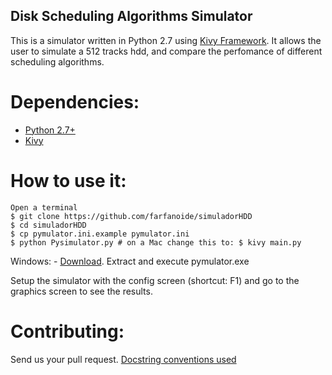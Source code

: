 ## Disk Scheduling Algorithms Simulator


This is a simulator written in Python 2.7 using [Kivy Framework][1]. 
It allows the user to simulate a 512 tracks hdd, and compare the perfomance of different scheduling algorithms.

Dependencies:
=============
* [Python 2.7+][2]
* [Kivy][1]

How to use it:
=============
    Open a terminal
    $ git clone https://github.com/farfanoide/simuladorHDD
    $ cd simuladorHDD
    $ cp pymulator.ini.example pymulator.ini
    $ python Pysimulator.py # on a Mac change this to: $ kivy main.py

Windows:
    - [Download][4]. Extract and execute pymulator.exe


Setup the simulator with the config screen (shortcut: F1) and go to the graphics screen to see the results.


Contributing:
=============
Send us your pull request.
[Docstring conventions used][3]

<!-- Links -->
[1]: http://kivy.org
[2]: http://www.python.org/
[3]: http://www.python.org/dev/peps/pep-0257/
[4]: https://www.dropbox.com/sh/umxjta8ahfdpwhf/6fU_Tdqyrw
